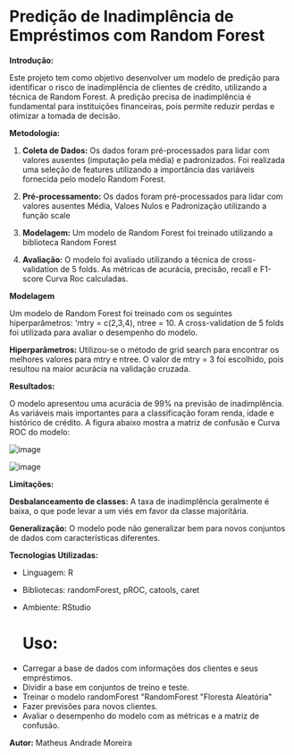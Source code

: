 # Predição de Inadimplência de Empréstimos com Random Forest

**Introdução:**

Este projeto tem como objetivo desenvolver um modelo de predição para identificar o risco de inadimplência de clientes de crédito, utilizando a técnica de Random Forest. A predição precisa de inadimplência é fundamental para instituições financeiras, pois permite reduzir perdas e otimizar a tomada de decisão.

**Metodologia:**

1. **Coleta de Dados:** Os dados foram pré-processados para lidar com valores ausentes (imputação pela média) e padronizados. Foi realizada uma seleção de features utilizando a importância das variáveis fornecida pelo modelo Random Forest.

2. **Pré-processamento:** Os dados foram pré-processados para lidar com valores ausentes Média, Valoes Nulos e Padronização utilizando a função scale

3. **Modelagem:** Um modelo de Random Forest foi treinado utilizando a biblioteca Random Forest

4. **Avaliação:** O modelo foi avaliado utilizando a técnica de cross-validation de 5 folds. As métricas de acurácia, precisão, recall e F1-score Curva Roc calculadas.

**Modelagem**

Um modelo de Random Forest foi treinado com os seguintes hiperparâmetros: 'mtry = c(2,3,4), ntree = 10. A cross-validation de 5 folds foi utilizada para avaliar o desempenho do modelo.

**Hiperparâmetros:** Utilizou-se o método de grid search para encontrar os melhores valores para mtry e ntree. O valor de mtry = 3 foi escolhido, pois resultou na maior acurácia na validação cruzada.

**Resultados:**

O modelo apresentou uma acurácia de 99% na previsão de inadimplência. As variáveis mais importantes para a classificação foram renda, idade e histórico de crédito. A figura abaixo mostra a matriz de confusão e Curva ROC do modelo:

![image](https://github.com/user-attachments/assets/1414ecbb-6a85-407f-b071-50abf167e9b8)

![image](https://github.com/user-attachments/assets/21f772e5-d52f-4006-8aef-66631fcf33b3)


**Limitações:**

**Desbalanceamento de classes:** A taxa de inadimplência geralmente é baixa, o que pode levar a um viés em favor da classe majoritária.

**Generalização:** O modelo pode não generalizar bem para novos conjuntos de dados com características diferentes.

**Tecnologias Utilizadas:**

* Linguagem: R
* Bibliotecas: randomForest, pROC, catools, caret
* Ambiente: RStudio

  # Uso:
  
- Carregar a base de dados com informações dos clientes e seus empréstimos.
- Dividir a base em conjuntos de treino e teste.
- Treinar o modelo randomForest "RandomForest "Floresta Aleatória"
- Fazer previsões para novos clientes.
- Avaliar o desempenho do modelo com as métricas e a matriz de confusão.

**Autor:**
Matheus Andrade Moreira
